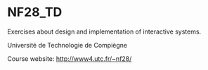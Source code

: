 NF28_TD
=======
Exercises about design and implementation of interactive systems.

Université de Technologie de Compiègne


Course website: http://www4.utc.fr/~nf28/
